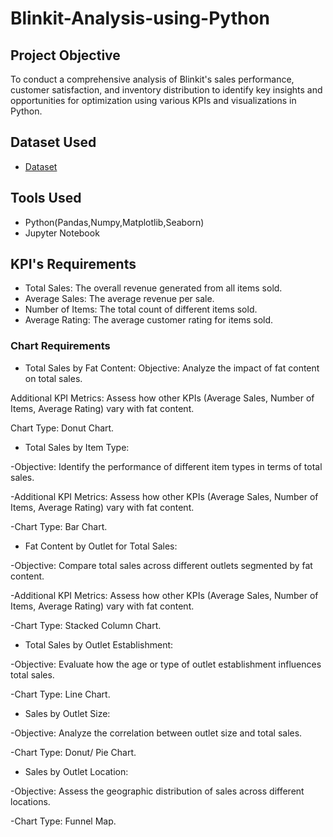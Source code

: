 # Blinkit-Analysis-using-Python

## Project Objective
To conduct a comprehensive analysis of Blinkit's sales performance, customer satisfaction, and inventory distribution to identify key insights and opportunities for optimization using various KPIs and visualizations in Python.

## Dataset Used
- <a href="https://github.com/afrasumi0112-byte/Blinkit-Analysis-using-Python/blob/main/blinkit_data.csv">Dataset</a>

## Tools Used
- Python(Pandas,Numpy,Matplotlib,Seaborn)
- Jupyter Notebook

## KPI's Requirements
- Total Sales: The overall revenue generated from all items sold.
- Average Sales: The average revenue per sale.
- Number of Items: The total count of different items sold.
- Average Rating: The average customer rating for items sold.
### Chart Requirements
- Total Sales by Fat Content:
Objective: Analyze the impact of fat content on total sales.
 
Additional KPI Metrics: Assess how other KPIs (Average Sales, Number of Items, Average Rating) vary with fat content.
 
Chart Type: Donut Chart.
- Total Sales by Item Type:
  
 -Objective: Identify the performance of different item types in terms of total sales.
 
 -Additional KPI Metrics: Assess how other KPIs (Average Sales, Number of Items, Average Rating) vary with fat content.
 
 -Chart Type: Bar Chart.
- Fat Content by Outlet for Total Sales:
  
 -Objective: Compare total sales across different outlets segmented by fat content.
 
 -Additional KPI Metrics: Assess how other KPIs (Average Sales, Number of Items, Average Rating) vary with fat content.
 
 -Chart Type: Stacked Column Chart.
- Total Sales by Outlet Establishment:
  
 -Objective: Evaluate how the age or type of outlet establishment influences total sales.
 
 -Chart Type: Line Chart.
- Sales by Outlet Size:
  
 -Objective: Analyze the correlation between outlet size and total sales.
 
 -Chart Type: Donut/ Pie Chart.
- Sales by Outlet Location:
  
 -Objective: Assess the geographic distribution of sales across different locations.
 
 -Chart Type: Funnel Map.


